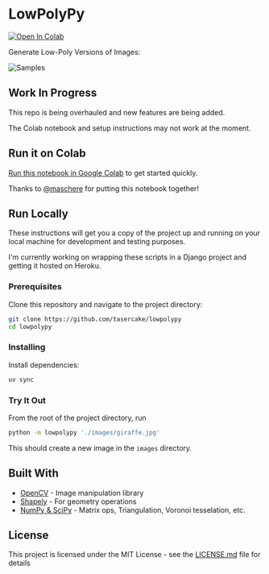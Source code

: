# LowPolyPy

[![Open In Colab](https://colab.research.google.com/assets/colab-badge.svg)](https://colab.research.google.com/gist/maschere/6c789d70bbdaed2d89e1742f9d50a508/lowpolypy.ipynb)

Generate Low-Poly Versions of Images:

![Samples](images/samples.jpg)

## Work In Progress

This repo is being overhauled and new features are being added.

The Colab notebook and setup instructions may not work at the moment.

## Run it on Colab

[Run this notebook in Google Colab](https://colab.research.google.com/gist/maschere/6c789d70bbdaed2d89e1742f9d50a508/lowpolypy.ipynb) to get started quickly.

Thanks to [@maschere](https://gist.github.com/maschere/6c789d70bbdaed2d89e1742f9d50a508) for putting this notebook together!

## Run Locally

These instructions will get you a copy of the project up and running on your local machine for development and testing purposes.

I'm currently working on wrapping these scripts in a Django project and getting it hosted on Heroku.

### Prerequisites

Clone this repository and navigate to the project directory:

```bash
git clone https://github.com/tasercake/lowpolypy
cd lowpolypy
```

### Installing

Install dependencies:

```bash
uv sync
```

### Try It Out

From the root of the project directory, run

```bash
python -m lowpolypy './images/giraffe.jpg'
```

This should create a new image in the `images` directory.

## Built With

- [OpenCV](https://opencv.org/releases/) - Image manipulation library
- [Shapely](https://shapely.readthedocs.io/) - For geometry operations
- [NumPy & SciPy](https://www.scipy.org/) - Matrix ops, Triangulation, Voronoi tesselation, etc.

## License

This project is licensed under the MIT License - see the [LICENSE.md](LICENSE.md) file for details
